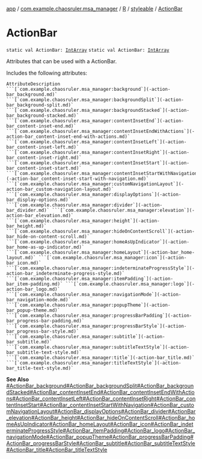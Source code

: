 [app](../../../index.md) / [com.example.chaosruler.msa_manager](../../index.md) / [R](../index.md) / [styleable](index.md) / [ActionBar](.)

# ActionBar

`static val ActionBar: `[`IntArray`](https://kotlinlang.org/api/latest/jvm/stdlib/kotlin/-int-array/index.html)
`static val ActionBar: `[`IntArray`](https://kotlinlang.org/api/latest/jvm/stdlib/kotlin/-int-array/index.html)

Attributes that can be used with a ActionBar.

Includes the following attributes:

    AttributeDescription ```[`com.example.chaosruler.msa_manager:background`](-action-bar_background.md)` ```[`com.example.chaosruler.msa_manager:backgroundSplit`](-action-bar_background-split.md)` ```[`com.example.chaosruler.msa_manager:backgroundStacked`](-action-bar_background-stacked.md)` ```[`com.example.chaosruler.msa_manager:contentInsetEnd`](-action-bar_content-inset-end.md)` ```[`com.example.chaosruler.msa_manager:contentInsetEndWithActions`](-action-bar_content-inset-end-with-actions.md)` ```[`com.example.chaosruler.msa_manager:contentInsetLeft`](-action-bar_content-inset-left.md)` ```[`com.example.chaosruler.msa_manager:contentInsetRight`](-action-bar_content-inset-right.md)` ```[`com.example.chaosruler.msa_manager:contentInsetStart`](-action-bar_content-inset-start.md)` ```[`com.example.chaosruler.msa_manager:contentInsetStartWithNavigation`](-action-bar_content-inset-start-with-navigation.md)` ```[`com.example.chaosruler.msa_manager:customNavigationLayout`](-action-bar_custom-navigation-layout.md)` ```[`com.example.chaosruler.msa_manager:displayOptions`](-action-bar_display-options.md)` ```[`com.example.chaosruler.msa_manager:divider`](-action-bar_divider.md)` ```[`com.example.chaosruler.msa_manager:elevation`](-action-bar_elevation.md)` ```[`com.example.chaosruler.msa_manager:height`](-action-bar_height.md)` ```[`com.example.chaosruler.msa_manager:hideOnContentScroll`](-action-bar_hide-on-content-scroll.md)` ```[`com.example.chaosruler.msa_manager:homeAsUpIndicator`](-action-bar_home-as-up-indicator.md)` ```[`com.example.chaosruler.msa_manager:homeLayout`](-action-bar_home-layout.md)` ```[`com.example.chaosruler.msa_manager:icon`](-action-bar_icon.md)` ```[`com.example.chaosruler.msa_manager:indeterminateProgressStyle`](-action-bar_indeterminate-progress-style.md)` ```[`com.example.chaosruler.msa_manager:itemPadding`](-action-bar_item-padding.md)` ```[`com.example.chaosruler.msa_manager:logo`](-action-bar_logo.md)` ```[`com.example.chaosruler.msa_manager:navigationMode`](-action-bar_navigation-mode.md)` ```[`com.example.chaosruler.msa_manager:popupTheme`](-action-bar_popup-theme.md)` ```[`com.example.chaosruler.msa_manager:progressBarPadding`](-action-bar_progress-bar-padding.md)` ```[`com.example.chaosruler.msa_manager:progressBarStyle`](-action-bar_progress-bar-style.md)` ```[`com.example.chaosruler.msa_manager:subtitle`](-action-bar_subtitle.md)` ```[`com.example.chaosruler.msa_manager:subtitleTextStyle`](-action-bar_subtitle-text-style.md)` ```[`com.example.chaosruler.msa_manager:title`](-action-bar_title.md)` ```[`com.example.chaosruler.msa_manager:titleTextStyle`](-action-bar_title-text-style.md)`

**See Also**
[#ActionBar_background](-action-bar_background.md)[#ActionBar_backgroundSplit](-action-bar_background-split.md)[#ActionBar_backgroundStacked](-action-bar_background-stacked.md)[#ActionBar_contentInsetEnd](-action-bar_content-inset-end.md)[#ActionBar_contentInsetEndWithActions](-action-bar_content-inset-end-with-actions.md)[#ActionBar_contentInsetLeft](-action-bar_content-inset-left.md)[#ActionBar_contentInsetRight](-action-bar_content-inset-right.md)[#ActionBar_contentInsetStart](-action-bar_content-inset-start.md)[#ActionBar_contentInsetStartWithNavigation](-action-bar_content-inset-start-with-navigation.md)[#ActionBar_customNavigationLayout](-action-bar_custom-navigation-layout.md)[#ActionBar_displayOptions](-action-bar_display-options.md)[#ActionBar_divider](-action-bar_divider.md)[#ActionBar_elevation](-action-bar_elevation.md)[#ActionBar_height](-action-bar_height.md)[#ActionBar_hideOnContentScroll](-action-bar_hide-on-content-scroll.md)[#ActionBar_homeAsUpIndicator](-action-bar_home-as-up-indicator.md)[#ActionBar_homeLayout](-action-bar_home-layout.md)[#ActionBar_icon](-action-bar_icon.md)[#ActionBar_indeterminateProgressStyle](-action-bar_indeterminate-progress-style.md)[#ActionBar_itemPadding](-action-bar_item-padding.md)[#ActionBar_logo](-action-bar_logo.md)[#ActionBar_navigationMode](-action-bar_navigation-mode.md)[#ActionBar_popupTheme](-action-bar_popup-theme.md)[#ActionBar_progressBarPadding](-action-bar_progress-bar-padding.md)[#ActionBar_progressBarStyle](-action-bar_progress-bar-style.md)[#ActionBar_subtitle](-action-bar_subtitle.md)[#ActionBar_subtitleTextStyle](-action-bar_subtitle-text-style.md)[#ActionBar_title](-action-bar_title.md)[#ActionBar_titleTextStyle](-action-bar_title-text-style.md)

